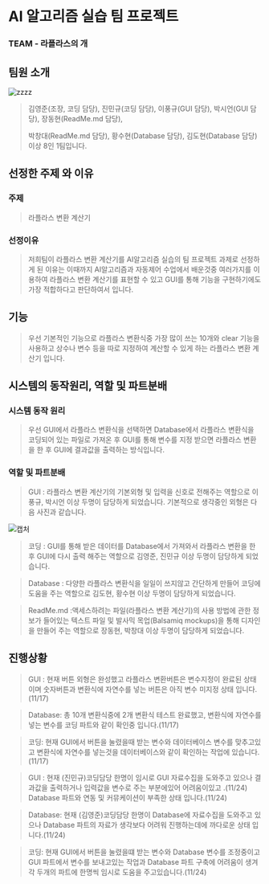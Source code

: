 # AI 알고리즘 실습 팀 프로젝트
### TEAM - 라플라스의 개
## 팀원 소개
![zzzz](https://user-images.githubusercontent.com/89188607/141059040-12b4b387-5c34-465b-847c-3564cfa2f547.JPG)


> 김영준(조장, 코딩 담당), 
> 진민규(코딩 담당),
> 이풍규(GUI 담당), 
> 박시언(GUI 담당), 
> 장동현(ReadMe.md 담당),
>
>
> 박창대(ReadMe.md 담당), 
> 황수현(Database 담당), 
> 김도현(Database 담당) 
> 이상 8인 1팀입니다.                     
## 선정한 주제 와 이유
### 주제
> 라플라스 변환 계산기
### 선정이유
> 저희팀이 라플라스 변환 계산기를 AI알고리즘 실습의 팀 프로젝트 과제로 선정하게 된 이유는 이때까지 AI알고리즘과 자동제어 수업에서 배운것중 여러가지를 이용하여 라플라스 변환 계산기를 표현할 수 있고 GUI를 통해 기능을 구현하기에도 가장 적합하다고 판단하여서 입니다.
## 기능
> 우선 기본적인 기능으로 라플라스 변환식중 가장 많이 쓰는 10개와 clear 기능을 사용하고 상수나 변수 등을 따로 지정하여 계산할 수 있게 하는 라플라스 변환 계산기 입니다.
## 시스템의 동작원리, 역할 및 파트분배
### 시스템 동작 원리
>우선 GUI에서 라플라스 변환식을 선택하면 Database에서 라플라스 변환식을 코딩되어 있는 파일로 가져온 후 GUI를 통해 변수를 지정 받으면 라플라스 변환을 한 후 GUI에 결과값을 출력하는 방식입니다.
### 역할 및 파트분배
> GUI : 라플라스 변환 계산기의 기본외형 및 입력을 신호로 전해주는 역할으로 이풍규, 박시언 이상 두명이 담당하게 되었습니다. 기본적으로 생각중인 외형은 다음 사진과 같습니다.


![캡처](https://user-images.githubusercontent.com/89117676/141061140-fc46bf2d-56b8-4dea-8fa9-573153ffee0c.JPG)



> 코딩 : GUI를 통해 받은 데이터를 Database에서 가져와서 라플라스 변환을 한 후 GUI에 다시 출력 해주는 역할으로 김영준, 진민규 이상 두명이 담당하게 되었습니다.


> Database : 다양한 라플라스 변환식을 일일이 쓰지않고 간단하게 만들어 코딩에 도움을 주는 역할으로 김도현, 황수현 이상 두명이 담당하게 되었습니다.


> ReadMe.md :액세스하려는 파일(라플라스 변환 계산기)의 사용 방법에 관한 정보가 들어있는 텍스트 파일 및 발사믹 목업(Balsamiq mockups)을 통해 디자인을 만들어 주는 역할으로 장동현, 박창대 이상 두명이 담당하게 되었습니다.

## 진행상황
> GUI : 현재 버튼 외형은 완성했고 라플라스 변환버튼은 변수지정이 완료된 상태이며 숫자버튼과 변환식에 자연수를 넣는 버튼은 아직 변수 미지정 상태 입니다.(11/17)

> Database: 총 10개 변환식중에 2개 변환식 테스트 완료했고, 변환식에 자연수를 넣는 변수를 코딩 파트와 같이 확인중 입니다.(11/17)

> 코딩: 현재 GUI에서 버튼을 눌렸을때 받는 변수와 데이터베이스 변수를 맞추고있고 변환식에 자연수를 넣는것을 데이터베이스와 같이 확인하는 작업에 있습니다.(11/17)

> GUI : 현재 (진민규)코딩담당 한명이 임시로 GUI 자료수집을 도와주고 있으나 결과값을 출력하거나 입력값을 변수로 주는 부분에있어 어려움이있고 .(11/24)
>       Database 파트와 연동 및 커뮤케이션이 부족한 상태 입니다.(11/24)

> Database: 현재 (김영준)코딩담당 한명이 Database에 자료수집을 도와주고 있으나 Database 파트의 자료가 생각보다 어려워 진행하는데에 까다로운 상태 입니다.(11/24)

> 코딩: 현재 GUI에서 버튼을 눌렸을떄 받는 변수와 Database 변수를 조정중이고 GUI 파트에서 변수를 보내고있는 작업과 Database 파트 구축에 어려움이 생겨
>       각 두개의 파트에 한명씩 임시로 도움을 주고있습니다.(11/24)
